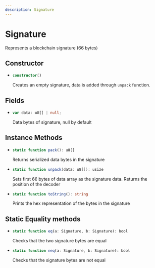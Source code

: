 ```yaml
---
description: Signature
---
```


# Signature

Represents a blockchain signature (66 bytes)


## Constructor

* ```ts
  constructor()
  ```
  Creates an empty signature, data is added through `unpack` function.

## Fields
* ```ts
  var data: u8[] | null;
  ```

  Data bytes of signature, null by default


## Instance Methods
* ```ts
  static function pack(): u8[]
  ```

  Returns serialized data bytes in the signature

* ```ts
  static function unpack(data: u8[]): usize
  ```

  Sets first 66 bytes of data array as the signature data.
  Returns the position of the decoder

* ```ts
  static function toString(): string
  ```
  Prints the hex representation of the bytes in the signature

## Static Equality methods
* ```ts
  static function eq(a: Signature, b: Signature): bool
  ```
  Checks that the two signature bytes are equal

* ```ts
  static function neq(a: Signature, b: Signature): bool
  ```
  Checks that the signature bytes are not equal